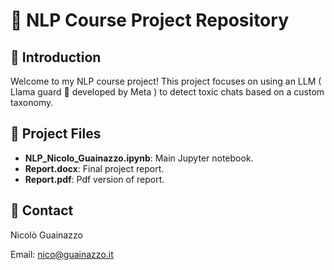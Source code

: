 # 📝 NLP Course Project Repository

## 🚀 Introduction

Welcome to my NLP course project! This project focuses on using an LLM ( Llama guard 🦙 developed by Meta ) to detect toxic chats based on a custom taxonomy. 

## 📂 Project Files

- **NLP_Nicolo_Guainazzo.ipynb**: Main Jupyter notebook.
- **Report.docx**: Final project report.
- **Report.pdf**: Pdf version of report.

## 📧 Contact
Nicolò Guainazzo

Email: nico@guainazzo.it
